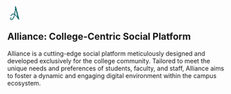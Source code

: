  <p align="center" style="width: 2em; height:2em;"><a href="#" target="">
<img src="assets/alliance_logo.png" width="300" alt="alliance Logo">
</a></p>


## Alliance: College-Centric Social Platform

Alliance is a cutting-edge social platform meticulously designed and developed exclusively for the college community. Tailored to meet the unique needs and preferences of students, faculty, and staff, Alliance aims to foster a dynamic and engaging digital environment within the campus ecosystem.
